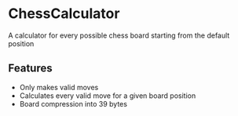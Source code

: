 # ChessCalculator

A calculator for every possible chess board starting from the default position

## Features

- Only makes valid moves
- Calculates every valid move for a given board position
- Board compression into 39 bytes